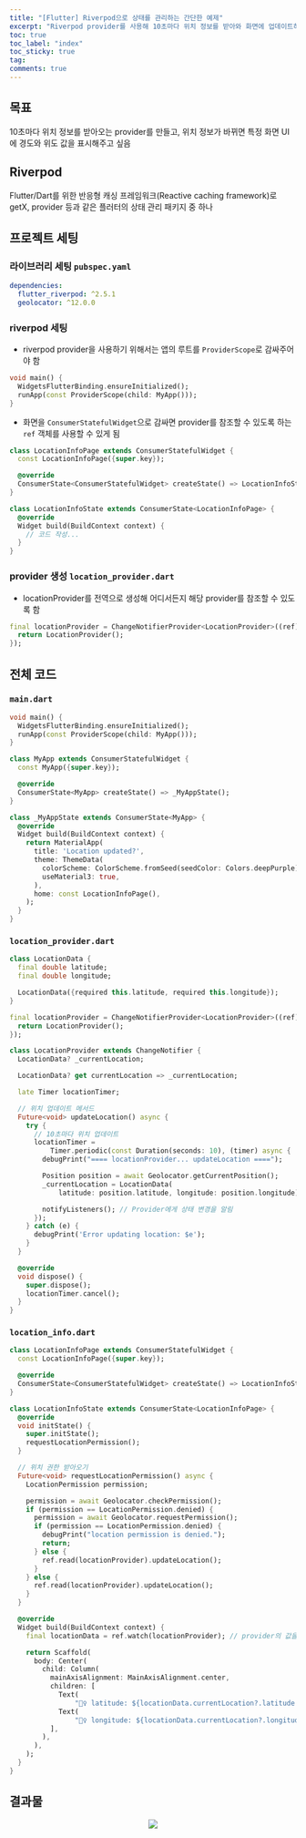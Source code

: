 ```yaml
---
title: "[Flutter] Riverpod으로 상태를 관리하는 간단한 예제"
excerpt: "Riverpod provider를 사용해 10초마다 위치 정보를 받아와 화면에 업데이트하기"
toc: true
toc_label: "index"
toc_sticky: true
tag:
comments: true
---
```

## 목표
10초마다 위치 정보를 받아오는 provider를 만들고, 위치 정보가 바뀌면 특정 화면 UI에 경도와 위도 값을 표시해주고 싶음 

## Riverpod
Flutter/Dart를 위한 반응형 캐싱 프레임워크(Reactive caching framework)로 getX, provider 등과 같은 플러터의 상태 관리 패키지 중 하나

## 프로젝트 세팅
### 라이브러리 세팅 `pubspec.yaml`
```yaml
dependencies:
  flutter_riverpod: ^2.5.1
  geolocator: ^12.0.0
```

### riverpod 세팅
- riverpod provider을 사용하기 위해서는 앱의 루트를 `ProviderScope`로 감싸주어야 함 
 
```dart
void main() {
  WidgetsFlutterBinding.ensureInitialized();
  runApp(const ProviderScope(child: MyApp()));
}
```
- 화면을 `ConsumerStatefulWidget`으로 감싸면 provider를 참조할 수 있도록 하는 `ref` 객체를 사용할 수 있게 됨  

```dart
class LocationInfoPage extends ConsumerStatefulWidget {
  const LocationInfoPage({super.key});

  @override
  ConsumerState<ConsumerStatefulWidget> createState() => LocationInfoState();
}

class LocationInfoState extends ConsumerState<LocationInfoPage> {
  @override
  Widget build(BuildContext context) {
    // 코드 작성...
  }
}
```

### provider 생성 `location_provider.dart`
- locationProvider를 전역으로 생성해 어디서든지 해당 provider를 참조할 수 있도록 함

```dart
final locationProvider = ChangeNotifierProvider<LocationProvider>((ref) {
  return LocationProvider();
});
```

## 전체 코드
### `main.dart`
```dart
void main() {
  WidgetsFlutterBinding.ensureInitialized();
  runApp(const ProviderScope(child: MyApp()));
}

class MyApp extends ConsumerStatefulWidget {
  const MyApp({super.key});

  @override
  ConsumerState<MyApp> createState() => _MyAppState();
}

class _MyAppState extends ConsumerState<MyApp> {
  @override
  Widget build(BuildContext context) {
    return MaterialApp(
      title: 'Location updated?',
      theme: ThemeData(
        colorScheme: ColorScheme.fromSeed(seedColor: Colors.deepPurple),
        useMaterial3: true,
      ),
      home: const LocationInfoPage(),
    );
  }
}
```

### `location_provider.dart`
```dart
class LocationData {
  final double latitude;
  final double longitude;

  LocationData({required this.latitude, required this.longitude});
}

final locationProvider = ChangeNotifierProvider<LocationProvider>((ref) {
  return LocationProvider();
});

class LocationProvider extends ChangeNotifier {
  LocationData? _currentLocation;

  LocationData? get currentLocation => _currentLocation;

  late Timer locationTimer;

  // 위치 업데이트 메서드
  Future<void> updateLocation() async {
    try {
      // 10초마다 위치 업데이트
      locationTimer =
          Timer.periodic(const Duration(seconds: 10), (timer) async {
        debugPrint("==== locationProvider... updateLocation ====");

        Position position = await Geolocator.getCurrentPosition();
        _currentLocation = LocationData(
            latitude: position.latitude, longitude: position.longitude);

        notifyListeners(); // Provider에게 상태 변경을 알림
      });
    } catch (e) {
      debugPrint('Error updating location: $e');
    }
  }

  @override
  void dispose() {
    super.dispose();
    locationTimer.cancel();
  }
}
```

### `location_info.dart`
```dart
class LocationInfoPage extends ConsumerStatefulWidget {
  const LocationInfoPage({super.key});

  @override
  ConsumerState<ConsumerStatefulWidget> createState() => LocationInfoState();
}

class LocationInfoState extends ConsumerState<LocationInfoPage> {
  @override
  void initState() {
    super.initState();
    requestLocationPermission();
  }

  // 위치 권한 받아오기
  Future<void> requestLocationPermission() async {
    LocationPermission permission;

    permission = await Geolocator.checkPermission();
    if (permission == LocationPermission.denied) {
      permission = await Geolocator.requestPermission();
      if (permission == LocationPermission.denied) {
        debugPrint("location permission is denied.");
        return;
      } else {
        ref.read(locationProvider).updateLocation();
      }
    } else {
      ref.read(locationProvider).updateLocation();
    }
  }

  @override
  Widget build(BuildContext context) {
    final locationData = ref.watch(locationProvider); // provider의 값을 얻어 변화를 모니터링

    return Scaffold(
      body: Center(
        child: Column(
          mainAxisAlignment: MainAxisAlignment.center,
          children: [
            Text(
                "🏃‍♀️ latitude: ${locationData.currentLocation?.latitude ?? ''}"),
            Text(
                "🏃‍♀️ longitude: ${locationData.currentLocation?.longitude ?? ''}"),
          ],
        ),
      ),
    );
  }
}
```

## 결과물
<p align="center"><img src="https://github.com/sseymorr/sseymorr.github.io/assets/171218718/f2a91076-a259-4a9a-abe5-14373cd005b9"></p>